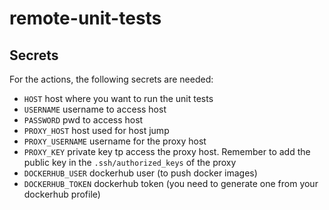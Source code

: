 # remote-unit-tests


## Secrets

For the actions, the following secrets are needed:
 * `HOST` host where you want to run the unit tests
 * `USERNAME` username to access host
 * `PASSWORD` pwd to access host
 * `PROXY_HOST` host used for host jump
 * `PROXY_USERNAME` username for the proxy host
 * `PROXY_KEY` private key tp access the proxy host. Remember to add the public key in the `.ssh/authorized_keys` of the proxy
 * `DOCKERHUB_USER` dockerhub user (to push docker images)
 * `DOCKERHUB_TOKEN` dockerhub token (you need to generate one from your dockerhub profile)
